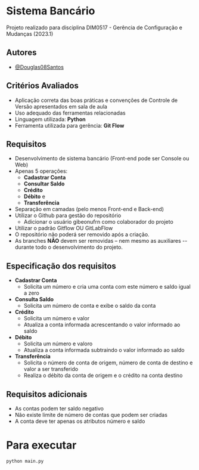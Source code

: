 # Sistema Bancário

Projeto realizado para disciplina DIM0517 - Gerência de Configuração e Mudanças (2023.1)

## Autores

- [@Douglas08Santos](https://github.com/Douglas08Santos)

## Critérios Avaliados

- Aplicação correta das boas práticas e convenções de Controle de Versão apresentados
em sala de aula
- Uso adequado das ferramentas relacionadas
- Linguagem utilizada: **Python**
- Ferramenta utilizada para gerência: **Git Flow**


## Requisitos

- Desenvolvimento de sistema bancário (Front-end pode ser Console ou Web)
- Apenas 5 operações: 
    - **Cadastrar Conta**
    - **Consultar Saldo**
    - **Crédito**
    - **Débito** e
    - **Transferência**
- Separação em camadas (pelo menos Front-end e Back-end)
- Utilizar o Github para gestão do repositório
    - Adicionar o usuário gibeonufrn como colaborador do projeto
- Utilizar o padrão Gitflow OU GitLabFlow
- O repositório não poderá ser removido após a criação.
- As branches **NÃO** devem ser removidas – nem mesmo as auxiliares -- durante todo o desenvolvimento do projeto.

## Especificação dos requisitos

- **Cadastrar Conta**
    - Solicita um número e cria uma conta com este número e saldo igual a zero
- **Consulta Saldo**
    - Solicita um número de conta e exibe o saldo da conta
- **Crédito**
    - Solicita um número e valor
    - Atualiza a conta informada acrescentando o valor informado ao saldo
- **Débito**
    - Solicita um número e valoro
    - Atualiza a conta informada subtraindo o valor informado ao saldo
- **Transferência**
    - Solicita o número de conta de origem, número de conta de destino e valor a ser transferido
    - Realiza o débito da conta de origem e o crédito na conta destino

## Requisitos adicionais
- As contas podem ter saldo negativo
- Não existe limite de número de contas que podem ser criadas
- A conta deve ter apenas os atributos número e saldo

# Para executar
    
    python main.py